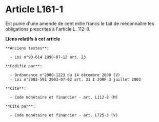 # Article L161-1

Est punie d'une amende de cent mille francs le fait de méconnaître les obligations prescrites à l'article L. 112-8.

**Liens relatifs à cet article**

	**Anciens textes**:

	  - Loi n°90-614 1990-07-12 art. 23

	**Codifié par**:

	  - Ordonnance n°2000-1223 du 14 décembre 2000 (V)
	  - Loi n°2003-591 2003-07-02 art. 31 I JORF 3 juillet 2003

	**Cite**:

	  - Code monétaire et financier - art. L112-8 (M)

	**Cité par**:

	  - Code monétaire et financier - art. L725-3 (V)
